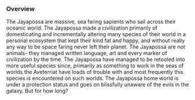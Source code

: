 
### Overview

The Jayapossa are massive, sea faring sapients who sail across their oceanic world.  The Jayapossa made a civilization primarily of domesticating and incrementally altering many species of their world in a personal ecosystem that kept their kind fat and happy, and without really any way to be space faring never left their planet.  The Jayapossa are not animals- they managed written language, art and every marker of civilization by the time.  The Jayapossa have managed to be retooled into more useful species since, primarily as something to work in the seas of worlds the Aveterriat have loads of trouble with and most frequently this species is encountered on such worlds.  The Jayapossa home world is under a protection status and goes on blissfully unaware of the evils in the galaxy.  But for how long?

